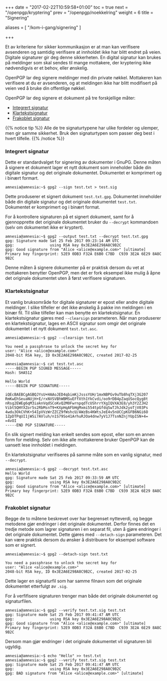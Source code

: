 +++
date = "2017-02-22T10:59:58+01:00"
toc = true
next = "/openpgp/kryptering"
prev = "/openpgp/noekkelring"
weight = 6
title = "Signering"

aliases = [
    "/kom-i-gang/signering"
]

+++

Et av kriteriene for sikker kommunikasjon er at man kan verifisere avsenderen
og samtidig verifisere at innholdet ikke har blitt endret på veien.
Digitale signaturer gir deg denne sikkerheten. En digital signatur kan brukes
på meldinger som skal sendes til mange mottakere, der kryptering ikke nødvendigvis
er et behov, eller ønskelig.

OpenPGP lar deg signere meldinger med din private nøkkel. Mottakeren kan verifisere
at du er avsenderen, og at meldingen ikke har blitt modifisert på veien ved å bruke
din offentlige nøkkel.

OpenPGP lar deg signere et dokument på tre forskjellige måter:

 * [Integrert signatur](#integrert-signatur)
 * [Klartekstsignatur](#klartekstsignatur)
 * [Frakoblet signatur](#frakoblet-signatur)

{{% notice tip %}}
Alle de tre signaturtypene har ulike fordeler og ulemper, men gir samme sikkerhet.
Bruk den signaturtypen som passer deg best i hvert tilfelle.
{{% /notice %}}  

### Integrert signatur
Dette er standardvalget for signering av dokumenter i GnuPG. Denne måten å signere
et dokument lager et nytt dokument som inneholder både din digitale signatur og det
originale dokumentet. Dokumentet er komprimert og i binært formart.

    amnesia@amnesia:~$ gpg2 --sign test.txt > test.sig

Dette produserer et signert dokument `test.txt.gpg`. Dokumentet inneholder både din
digitale signatur og det originale dokumentet `test.txt`.
Dokumentet er komprimert og i binært format.

For å kontrollere signaturen på et signert dokument, samt for å gjennopprette det
originale dokumentet bruker du `--decrypt` kommandoen (selv om dokumentet ikke er
kryptert).

    amnesia@amnesia:~$ gpg2 --output test.txt --decrypt test.txt.gpg
    gpg: Signature made Sat 25 Feb 2017 09:23:14 AM UTC
    gpg:                using RSA key 0x3E2A6E298A8C9B2C
    gpg: Good signature from "Alice <alice@example.com>" [ultimate]
    Primary key fingerprint: 52E9 0DB3 F32A E6B0 C7BD  C939 3E2A 6E29 8A8C 9B2C

Denne måten å signere dokumenter på er praktisk dersom du vet at mottakeren
benytter OpenPGP, men det er fork eksempel ikke mulig å åpne det originale
dokumentet uten å først verifisere signaturen.

### Klartekstsignatur
Et vanlig bruksområde for digitale signaturer er epost eller andre digitale
meldinger. I slike tilfeller er det ikke ønskelig å pakke inn meldingen i en
binær fil. Til slike tilfeller kan man benytte en klartekstsignatur.
En klartekstsignatur gjøres med `--clearsign` parameteren. Når man produserer en
klartekstsignatur, lages en ASCII signatur som omgir det originale dokumentet i
et nytt dokument `test.txt.asc`.

    amnesia@amnesia:~$ gpg2 --clearsign test.txt

    You need a passphrase to unlock the secret key for
    user: "Alice <alice@example.com>"
    2048-bit RSA key, ID 0x3E2A6E298A8C9B2C, created 2017-02-25

    amnesia@amnesia:~$ cat test.txt.asc
    -----BEGIN PGP SIGNED MESSAGE-----
    Hash: SHA512

    Hello World
    -----BEGIN PGP SIGNATURE-----

    iQEcBAEBCgAGBQJYsU+HAAoJED4qbimKjJsssYUH/1mxNBPGv9uTb8hqTXj3G207
    RmKwEhSeuaNUjH+E/rxNVSVBhWBMSuEFfXth1YkCvdi/oo9rDB4pZaqUSocQyg8t
    nRsg2EWEg6qM3iaknVqdSCoKvQ2M0FwrnpqdTcUShrrYXgIQVXA3E8/yh3Y2ZJH2
    Vibt5QHYXZor5s2RbMsnT9+KXpHqAFbHgMxmi554tpGfdqSwTJhJdk2yoTjV03Ps
    4wdu3OkCVhK+54IpVVzWrZZCZ9fWshcU/AWzBs4KWtsJeE4v5nUCCpKGFB6NGi6O
    1ZpDTPqUI1jWSi7AVluh/n1S79So41ArhuRJOa4dnw7yV1J7TsnNZnjYUpISN+4=
    =4vOI
    -----END PGP SIGNATURE-----

En slik signert melding kan enkelt sendes som epost, eller som en annen form for
melding. Selv om ikke alle mottakerene bruker OpenPGP kan de uansett lese innholdet
i meldingen.

En klartekstsignatur verifiseres på samme måte som en vanlig signatur, med `--decrypt`.

    amnesia@amnesia:~$ gpg2 --decrypt test.txt.asc
    Hello World
    gpg: Signature made Sat 25 Feb 2017 09:33:59 AM UTC
    gpg:                using RSA key 0x3E2A6E298A8C9B2C
    gpg: Good signature from "Alice <alice@example.com>" [ultimate]
    Primary key fingerprint: 52E9 0DB3 F32A E6B0 C7BD  C939 3E2A 6E29 8A8C 9B2C

### Frakoblet signatur
Begge de to måtene beskrevet over har begrenset nytteverdi, og begge metodene
gjør endringer i det originale dokumentet. Derfor finnes det en tredje metode
som lagrer signaturen i en separat fil, uten å gjøre endringer i det originale
dokumentet. Dette gjøres med `--detach-sign` parameteren.
Det kan være praktisk dersom du ønsker å distribuere for eksempel software som
er signert.

    amnesia@amnesia:~$ gpg2 --detach-sign test.txt

    You need a passphrase to unlock the secret key for
    user: "Alice <alice@example.com>"
    2048-bit RSA key, ID 0x3E2A6E298A8C9B2C, created 2017-02-25

Dette lager en signaturfil som har samme filnavn som det originale dokumentet
etterfulgt av `.sig`.

For å verfifisere signaturen trenger man både det originale dokumentet og
signaturfilen.

    amnesia@amnesia:~$ gpg2 --verify test.txt.sig test.txt
    gpg: Signature made Sat 25 Feb 2017 09:41:47 AM UTC
    gpg:                using RSA key 0x3E2A6E298A8C9B2C
    gpg: Good signature from "Alice <alice@example.com>" [ultimate]
    Primary key fingerprint: 52E9 0DB3 F32A E6B0 C7BD  C939 3E2A 6E29 8A8C 9B2C

Dersom man gjør endringer i det originale dokumentet vil signaturen bli ugyldig.

    amnesia@amnesia:~$ echo "Hello" >> test.txt
    amnesia@amnesia:~$ gpg2 --verify test.txt.sig test.txt
    gpg: Signature made Sat 25 Feb 2017 09:41:47 AM UTC
    gpg:                using RSA key 0x3E2A6E298A8C9B2C
    gpg: BAD signature from "Alice <alice@example.com>" [ultimate]
